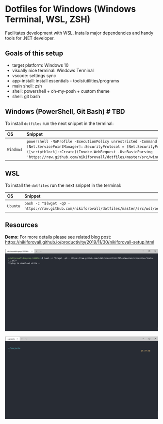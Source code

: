 Dotfiles for Windows (Windows Terminal, WSL, ZSH)
============================================================

Facilitates development with WSL. Installs major dependencies and handy tools for .NET developer.

Goals of this setup
-------------------

- target platform: Windows 10
- visually nice terminal: Windows Terminal
- vscode: settings sync
- app-install: install essentials - tools/utilities/programs
- main shell: zsh
- shell: powershell + oh-my-posh + custom theme
- shell: git bash

Windows (PowerShell, Git Bash) # TBD
-------------------

To install `dotfiles` run the next snippet in the terminal:

| OS | Snippet |
|:---|:---|
| `Windows` | `powershell -NoProfile -ExecutionPolicy unrestricted -Command "[Net.ServicePointManager]::SecurityProtocol = [Net.SecurityProtocolType]::Tls12; &([scriptblock]::Create((Invoke-WebRequest -UseBasicParsing 'https://raw.github.com/nikiforovall/dotfiles/master/src/windows/app_install.ps1')))` |

WSL
-------------------

To install the `dotfiles` run the next snippet in the terminal:

| OS | Snippet |
|:---|:---|
| `Ubuntu` | `bash -c "$(wget -qO - https://raw.github.com/nikiforovall/dotfiles/master/src/wsl/os/install.sh)"` |

Resources
-------------------

**Demo:** For more details please see related blog post: <https://nikiforovall.github.io/productivity/2019/11/30/nikiforovall-setup.html>

![setup-3](artifacts/test3.gif)

![setup-4](artifacts/test4.gif)
